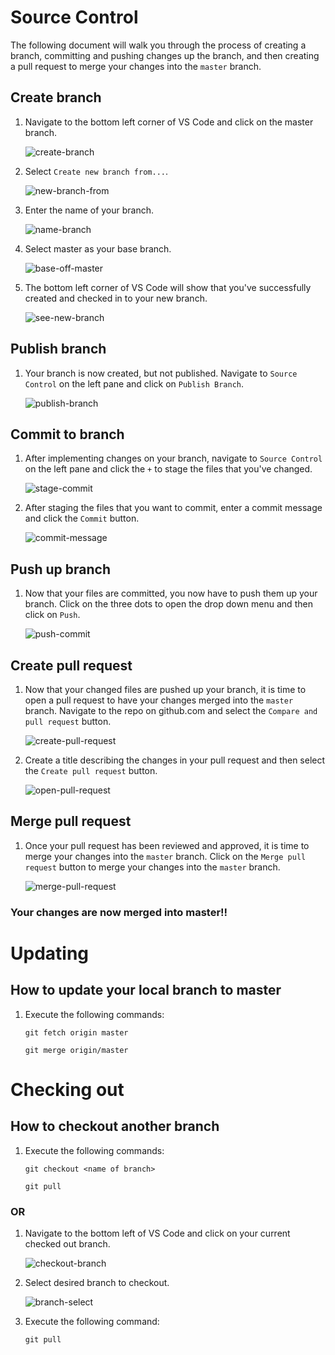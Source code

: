 # Source Control

The following document will walk you through the process of creating a branch, committing and pushing changes up the branch, and then creating a pull request to merge your changes into the `master` branch.

## Create branch

1. Navigate to the bottom left corner of VS Code and click on the master branch. 

    ![create-branch](/wiki/assets/branch.png)

2. Select `Create new branch from...`.

    ![new-branch-from](/wiki/assets/new-branch-from.PNG)

3. Enter the name of your branch.

    ![name-branch](/wiki//assets/test-branch.PNG)

4. Select master as your base branch.

    ![base-off-master](/wiki/assets/base-off-master.PNG)

5. The bottom left corner of VS Code will show that you've successfully created and checked in to your new branch.

    ![see-new-branch](/wiki/assets/see-new-branch.PNG)

## Publish branch

1. Your branch is now created, but not published. Navigate to `Source Control` on the left pane and click on `Publish Branch`.

    ![publish-branch](/wiki/assets/publish-branch.PNG)

## Commit to branch

1. After implementing changes on your branch, navigate to `Source Control` on the left pane and click the `+` to stage the files that you've changed.

    ![stage-commit](/wiki/assets/stage-commit.PNG)

2. After staging the files that you want to commit, enter a commit message and click the `Commit` button.

    ![commit-message](/wiki/assets/commit-message.PNG)

## Push up branch

1. Now that your files are committed, you now have to push them up your branch. Click on the three dots to open the drop down menu and then click on `Push`.

    ![push-commit](/wiki/assets/push-commit.PNG)

## Create pull request

1. Now that your changed files are pushed up your branch, it is time to open a pull request to have your changes merged into the `master` branch. Navigate to the repo on github.com and select the `Compare and pull request` button.

    ![create-pull-request](/wiki/assets/create-pull-request.PNG)

2. Create a title describing the changes in your pull request and then select the `Create pull request` button.

    ![open-pull-request](/wiki/assets/open-pull-request.PNG)

## Merge pull request

1. Once your pull request has been reviewed and approved, it is time to merge your changes into the `master` branch. Click on the `Merge pull request` button to merge your changes into the `master` branch. 

    ![merge-pull-request](/wiki/assets/merge-pull-request.PNG)

### Your changes are now merged into master!!

# Updating

## How to update your local branch to master

1. Execute the following commands:

    `git fetch origin master`

    `git merge origin/master`

# Checking out

## How to checkout another branch

1. Execute the following commands:

    `git checkout <name of branch>`

    `git pull`

### **OR**

1. Navigate to the bottom left of VS Code and click on your current checked out branch.

    ![checkout-branch](/wiki/assets/checkout-branch.PNG)

2. Select desired branch to checkout.

    ![branch-select](/wiki/assets/branch-select.PNG)

3. Execute the following command:

    `git pull`